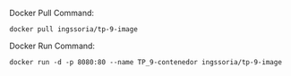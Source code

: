 Docker Pull Command:
```bach
docker pull ingssoria/tp-9-image
```

Docker Run Command:
```bach
docker run -d -p 8080:80 --name TP_9-contenedor ingssoria/tp-9-image
```
